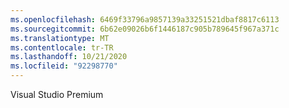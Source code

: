 ```yaml
---
ms.openlocfilehash: 6469f33796a9857139a33251521dbaf8817c6113
ms.sourcegitcommit: 6b62e09026b6f1446187c905b789645f967a371c
ms.translationtype: MT
ms.contentlocale: tr-TR
ms.lasthandoff: 10/21/2020
ms.locfileid: "92298770"
---
```

Visual Studio Premium